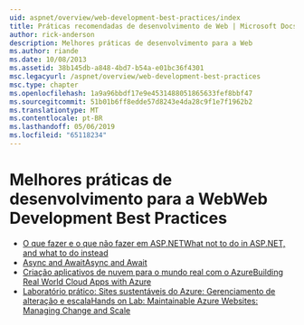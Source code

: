 ```yaml
---
uid: aspnet/overview/web-development-best-practices/index
title: Práticas recomendadas de desenvolvimento de Web | Microsoft Docs
author: rick-anderson
description: Melhores práticas de desenvolvimento para a Web
ms.author: riande
ms.date: 10/08/2013
ms.assetid: 38b145db-a848-4bd7-b54a-e01bc36f4301
msc.legacyurl: /aspnet/overview/web-development-best-practices
msc.type: chapter
ms.openlocfilehash: 1a9a96bbdf17e9e4531488051865633fef8bbf47
ms.sourcegitcommit: 51b01b6ff8edde57d8243e4da28c9f1e7f1962b2
ms.translationtype: MT
ms.contentlocale: pt-BR
ms.lasthandoff: 05/06/2019
ms.locfileid: "65118234"
---
```

# <a name="web-development-best-practices"></a><span data-ttu-id="356ef-103">Melhores práticas de desenvolvimento para a Web</span><span class="sxs-lookup"><span data-stu-id="356ef-103">Web Development Best Practices</span></span>

- [<span data-ttu-id="356ef-104">O que fazer e o que não fazer em ASP.NET</span><span class="sxs-lookup"><span data-stu-id="356ef-104">What not to do in ASP.NET, and what to do instead</span></span>](what-not-to-do-in-aspnet-and-what-to-do-instead.md)
- [<span data-ttu-id="356ef-105">Async and Await</span><span class="sxs-lookup"><span data-stu-id="356ef-105">Async and Await</span></span>](async-and-await.md)
- [<span data-ttu-id="356ef-106">Criação aplicativos de nuvem para o mundo real com o Azure</span><span class="sxs-lookup"><span data-stu-id="356ef-106">Building Real World Cloud Apps with Azure</span></span>](../developing-apps-with-windows-azure/building-real-world-cloud-apps-with-windows-azure/index.md)
- [<span data-ttu-id="356ef-107">Laboratório prático: Sites sustentáveis do Azure: Gerenciamento de alteração e escala</span><span class="sxs-lookup"><span data-stu-id="356ef-107">Hands on Lab: Maintainable Azure Websites: Managing Change and Scale</span></span>](../developing-apps-with-windows-azure/maintainable-azure-websites-managing-change-and-scale.md)
